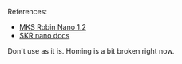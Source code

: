 References:

- [MKS Robin Nano 1.2](https://github.com/makerbase-mks/MKS-Robin-Nano-V1.X/blob/master/hardware/MKS%20Robin%20Nano%20V1.2_003/MKS%20Robin%20Nano%20V1.2_003%20PIN.pdf)
- [SKR nano docs](https://github.com/bigtreetech/SKR-Pico/tree/master/Klipper)

Don't use as it is. Homing is a bit broken right now.
